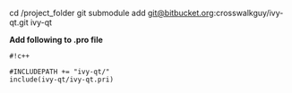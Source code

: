cd /project_folder
git submodule add git@bitbucket.org:crosswalkguy/ivy-qt.git ivy-qt

**Add following to .pro file**


```
#!c++

#INCLUDEPATH += "ivy-qt/"
include(ivy-qt/ivy-qt.pri)
```

